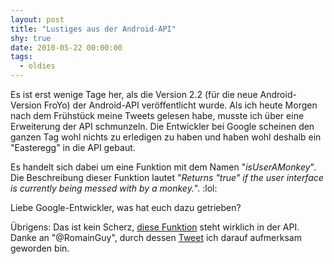 ```yaml
---
layout: post
title: "Lustiges aus der Android-API"
shy: true
date: 2010-05-22 00:00:00
tags:
  - oldies
---
```


Es ist erst wenige Tage her, als die Version 2.2 (für die neue Android-Version FroYo) der Android-API veröffentlicht wurde. Als ich heute Morgen nach dem Frühstück meine Tweets gelesen habe, musste ich über eine Erweiterung der API schmunzeln. Die Entwickler bei Google scheinen den ganzen Tag wohl nichts zu erledigen zu haben und haben wohl deshalb ein "Easteregg" in die API gebaut.

Es handelt sich dabei um eine Funktion mit dem Namen "*isUserAMonkey*". Die Beschreibung dieser Funktion lautet "*Returns "true" if the user interface is currently being messed with by a monkey.*". :lol:

Liebe Google-Entwickler, was hat euch dazu getrieben?

Übrigens: Das ist kein Scherz, [diese Funktion][apidoc] steht wirklich in der API. Danke an "@RomainGuy", durch dessen [Tweet][tweet] ich darauf aufmerksam geworden bin.

[apidoc]: http://developer.android.com/reference/android/app/ActivityManager.html#isUserAMonkey()
[tweet]: http://twitter.com/romainguy/status/14478634661
